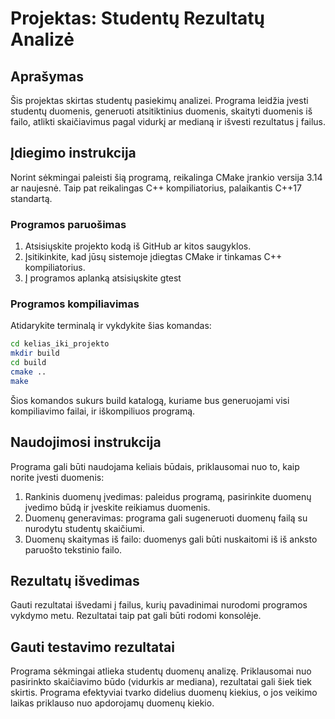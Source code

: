 # Projektas: Studentų Rezultatų Analizė

## Aprašymas

Šis projektas skirtas studentų pasiekimų analizei. Programa leidžia įvesti studentų duomenis, generuoti atsitiktinius duomenis, skaityti duomenis iš failo, atlikti skaičiavimus pagal vidurkį ar medianą ir išvesti rezultatus į failus.

## Įdiegimo instrukcija

Norint sėkmingai paleisti šią programą, reikalinga CMake įrankio versija 3.14 ar naujesnė. Taip pat reikalingas C++ kompiliatorius, palaikantis C++17 standartą.

### Programos paruošimas

1. Atsisiųskite projekto kodą iš GitHub ar kitos saugyklos.
2. Įsitikinkite, kad jūsų sistemoje įdiegtas CMake ir tinkamas C++ kompiliatorius.
3. Į programos aplanką atsisiųskite gtest

### Programos kompiliavimas

Atidarykite terminalą ir vykdykite šias komandas:

```bash
cd kelias_iki_projekto
mkdir build
cd build
cmake ..
make
```
Šios komandos sukurs build katalogą, kuriame bus generuojami visi kompiliavimo failai, ir iškompiliuos programą.

## Naudojimosi instrukcija

Programa gali būti naudojama keliais būdais, priklausomai nuo to, kaip norite įvesti duomenis:

1. Rankinis duomenų įvedimas: paleidus programą, pasirinkite duomenų įvedimo būdą ir įveskite reikiamus duomenis.
2. Duomenų generavimas: programa gali sugeneruoti duomenų failą su nurodytu studentų skaičiumi.
3. Duomenų skaitymas iš failo: duomenys gali būti nuskaitomi iš iš anksto paruošto tekstinio failo.

## Rezultatų išvedimas

Gauti rezultatai išvedami į failus, kurių pavadinimai nurodomi programos vykdymo metu. Rezultatai taip pat gali būti rodomi konsolėje.

## Gauti testavimo rezultatai

Programa sėkmingai atlieka studentų duomenų analizę. Priklausomai nuo pasirinkto skaičiavimo būdo (vidurkis ar mediana),
rezultatai gali šiek tiek skirtis. Programa efektyviai tvarko didelius duomenų kiekius, o jos veikimo laikas priklauso nuo
apdorojamų duomenų kiekio.
